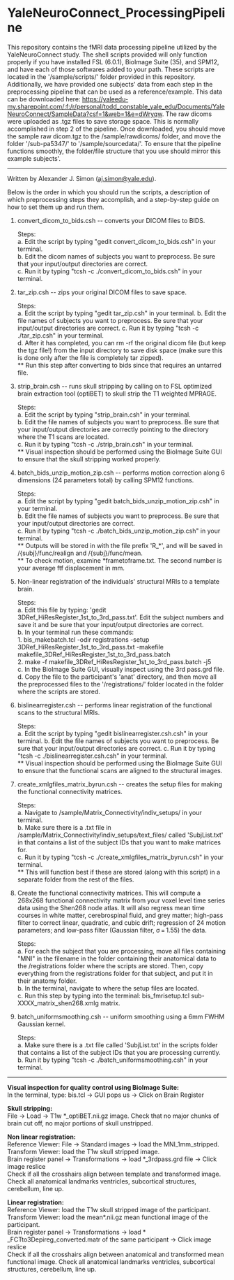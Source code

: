 # YaleNeuroConnect_ProcessingPipeline

This repository contains the fMRI data processing pipeline utilized by the YaleNeuroConnect study. The shell scripts provided will only function properly if you have installed FSL (6.0.1), BioImage Suite (35), and SPM12, and have each of those softwares added to your path. These scripts are located in the '/sample/scripts/' folder provided in this repository. Additionally, we have provided one subjects' data from each step in the preprocessing pipeline that can be used as a reference/example. This data can be downloaded here: https://yaleedu-my.sharepoint.com/:f:/r/personal/todd_constable_yale_edu/Documents/YaleNeuroConnect/SampleData?csf=1&web=1&e=dWryqw. 
The raw dicoms were uploaded as .tgz files to save storage space. This is normally accomplished in step 2 of the pipeline. Once downloaded, you should move the sample raw dicom.tgz to the /sample/rawdicoms/ folder, and move the folder '/sub-pa5347/' to '/sample/sourcedata/'. To ensure that the pipeline functions smoothly, the folder/file structure that you use should mirror this example subjects'.  

------------------------------------------------------------------------------------------------------------------------------------------------------------------------------
Written by Alexander J. Simon (aj.simon@yale.edu).

Below is the order in which you should run the scripts, a description of which preprocessing steps they accomplish, and a step-by-step guide on how to set them up and run them. 
1. convert_dicom_to_bids.csh -- converts your DICOM files to BIDS.  
  
   Steps:  
       a. Edit the script by typing "gedit convert_dicom_to_bids.csh" in your terminal.  
       b. Edit the dicom names of subjects you want to preprocess. Be sure that your input/output directories are correct.  
       c. Run it by typing "tcsh -c ./convert_dicom_to_bids.csh" in your terminal.
  

2. tar_zip.csh -- zips your original DICOM files to save space.
  
   Steps:  
       a. Edit the script by typing "gedit tar_zip.csh" in your terminal.
       b. Edit the file names of subjects you want to preprocess. Be sure that your input/output directories are correct. 
       c. Run it by typing "tcsh -c ./tar_zip.csh" in your terminal.  
       d. After it has completed, you can rm -rf the original dicom file (but keep the tgz file!) from the input directory to save disk space (make sure this is done only after the file is completely tar zipped).  
       ** Run this step after converting to bids since that requires an untarred file.

4. strip_brain.csh -- runs skull stripping by calling on to FSL optimized brain extraction tool (optiBET) to skull strip the T1 weighted MPRAGE.
  
   Steps:  
       a. Edit the script by typing "strip_brain.csh" in your terminal.  
       b. Edit the file names of subjects you want to preprocess. Be sure that your input/output directories are correctly pointing to the directory where the T1 scans are located.  
       c. Run it by typing "tcsh -c ./strip_brain.csh" in your terminal.  
       ** Visual inspection should be performed using the BioImage Suite GUI to ensure that the skull stripping worked properly.  

5. batch_bids_unzip_motion_zip.csh -- performs motion correction along 6 dimensions (24 parameters total) by calling SPM12 functions.  
  
   Steps:  
       a. Edit the script by typing "gedit batch_bids_unzip_motion_zip.csh" in your terminal.  
       b. Edit the file names of subjects you want to preprocess. Be sure that your input/output directories are correct.  
       c. Run it by typing "tcsh -c ./batch_bids_unzip_motion_zip.csh" in your terminal.  
       ** Outputs will be stored in with the file prefix 'R_*', and will be saved in /{subj}/func/realign and /{subj}/func/mean.  
       ** To check motion, examine *frametoframe.txt. The second number is your average ftf displacement in mm.  
   
6. Non-linear registration of the individuals' structural MRIs to a template brain.
  
   Steps:  
       a. Edit this file by typing: 'gedit 3DRef_HiResRegister_1st_to_3rd_pass.txt'. Edit the subject numbers and save it and be sure that your input/output directories are correct.  
       b. In your terminal run these commands:  
           1. bis_makebatch.tcl -odir registrations -setup 3DRef_HiResRegister_1st_to_3rd_pass.txt -makefile makefile_3DRef_HiResRegister_1st_to_3rd_pass.batch  
           2. make -f makefile_3DRef_HiResRegister_1st_to_3rd_pass.batch -j5  
       c. In the BioImage Suite GUI, visually inspect using the 3rd pass.grd file.  
       d. Copy the file to the participant's 'anat' directory, and then move all the preprocessed files to the '/registrations/' folder located in the folder where the scripts are stored.  

7. bislinearregister.csh -- performs linear registration of the functional scans to the structural MRIs.  
  
    Steps:  
       a. Edit the script by typing "gedit bislinearregister.csh.csh" in your terminal.
       b. Edit the file names of subjects you want to preprocess. Be sure that your input/output directories are correct. 
       c. Run it by typing "tcsh -c ./bislinearregister.csh.csh" in your terminal.  
       ** Visual inspection should be performed using the BioImage Suite GUI to ensure that the functional scans are aligned to the structural images.  

8. create_xmlgfiles_matrix_byrun.csh -- creates the setup files for making the functional connectivity matrices.  
  
   Steps:  
        a. Navigate to /sample/Matrix_Connectivity/indiv_setups/ in your terminal.  
        b. Make sure there is a .txt file in /sample/Matrix_Connectivity/indiv_setups/text_files/ called 'SubjList.txt' in that contains a list of the subject IDs that you want to make matrices for.  
        c. Run it by typing "tcsh -c ./create_xmlgfiles_matrix_byrun.csh" in your terminal.  
        ** This will function best if these are stored (along with this script) in a separate folder from the rest of the files.  
  
9. Create the functional connectivity matrices. This will compute a 268x268 functional connectivity matrix from your voxel level time series data using the Shen268 node atlas. It will also regress mean time courses in white matter, cerebrospinal fluid, and grey matter; high-pass filter to correct linear, quadratic, and cubic drift; regression of 24 motion parameters; and low-pass filter (Gaussian filter, σ = 1.55) the data.  
  
    Steps:  
        a. For each the subject that you are processing, move all files containing "MNI" in the filename in the folder containing their anatomical data to the /registrations folder where the scripts are stored. Then, copy everything from the registrations folder for that subject, and put it in their anatomy folder.  
        b. In the terminal, navigate to where the setup files are located.  
        c. Run this step by typing into the terminal: bis_fmrisetup.tcl sub-XXXX_matrix_shen268.xmlg matrix.  

10. batch_uniformsmoothing.csh -- uniform smoothing using a 6mm FWHM Gaussian kernel.
  
    Steps:  
        a. Make sure there is a .txt file called 'SubjList.txt' in the scripts folder that contains a list of the subject IDs that you are processing currently.  
        b. Run it by typing "tcsh -c ./batch_uniformsmoothing.csh" in your terminal.  

-----------------------------------------------------------------------------------------------------------------------------------------------------------------------------
  

**Visual inspection for quality control using BioImage Suite:**  
In the terminal, type: bis.tcl -> GUI pops us -> Click on Brain Register  

**Skull stripping:**  
File -> Load -> T1w *_optiBET.nii.gz image. 
Check that no major chunks of brain cut off, no major portions of skull unstripped.  

**Non linear registration:**   
Reference Viewer: File -> Standard images -> load the MNI_1mm_stripped.  
Transform Viewer: load the T1w skull stripped image.  
Brain register panel -> Transformations -> load *_3rdpass.grd file -> Click image reslice  
Check if all the crosshairs align between template and transformed image. Check all anatomical landmarks ventricles, subcortical structures, cerebellum, line up.  

**Linear registration:**  
Reference Viewer: load the T1w skull stripped image of the participant.  
Transform Viewer: load the mean*.nii.gz mean functional image of the participant.  
Brain register panel -> Transformations -> load * _FCTto3Depireg_converted.matr of the same participant -> Click image reslice  
Check if all the crosshairs align between anatomical and transformed mean functional image. Check all anatomical landmarks ventricles, subcortical structures, cerebellum, line up. 
